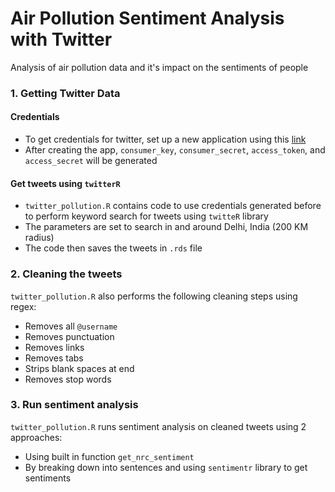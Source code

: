 # Air Pollution Sentiment Analysis with Twitter

Analysis of air pollution data and it's impact on the sentiments of people

### 1. Getting Twitter Data

#### Credentials
+ To get credentials for twitter, set up a new application using this [link](https://apps.twitter.com/app/new)
+ After creating the app, `consumer_key`, `consumer_secret`, `access_token`, and `access_secret` will be generated 

#### Get tweets using `twitterR`

+ `twitter_pollution.R` contains code to use credentials generated before to perform keyword search for tweets using `twitteR` library
+ The parameters are set to search in and around Delhi, India (200 KM radius)
+ The code then saves the tweets in `.rds` file

### 2. Cleaning the tweets

`twitter_pollution.R` also performs the following cleaning steps using regex:
+ Removes all `@username`
+ Removes punctuation
+ Removes links
+ Removes tabs
+ Strips blank spaces at end
+ Removes stop words

### 3. Run sentiment analysis

`twitter_pollution.R` runs sentiment analysis on cleaned tweets using 2 approaches:
+ Using built in function `get_nrc_sentiment` 
+ By breaking down into sentences and using `sentimentr` library to get sentiments
